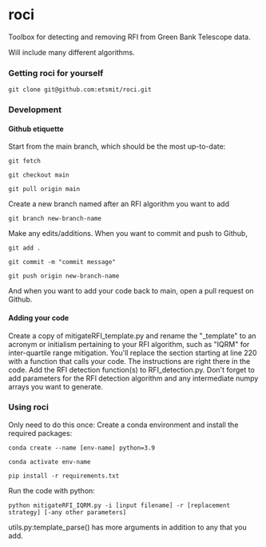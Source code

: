 # roci


Toolbox for detecting and removing RFI from Green Bank Telescope data.


Will include many different algorithms.






### Getting roci for yourself


`git clone git@github.com:etsmit/roci.git`


### Development

#### Github etiquette

Start from the main branch, which should be the most up-to-date:

`git fetch`

`git checkout main`

`git pull origin main`

Create a new branch named after an RFI algorithm you want to add

`git branch new-branch-name`

Make any edits/additions. When you want to commit and push to Github,

`git add .`

`git commit -m "commit message"`

`git push origin new-branch-name`

And when you want to add your code back to main, open a pull request on Github.

#### Adding your code


Create a copy of mitigateRFI_template.py and rename the "_template" to an acronym or initialism pertaining to your RFI algorithm, such as "IQRM" for inter-quartile range mitigation. You'll replace the section starting at line 220 with a function that calls your code. The instructions are right there in the code. Add the RFI detection function(s) to RFI_detection.py. Don't forget to add parameters for the RFI detection algorithm and any intermediate numpy arrays you want to generate.



### Using roci

Only need to do this once: Create a conda environment and install the required packages:

`conda create --name [env-name] python=3.9`

`conda activate env-name`

`pip install -r requirements.txt`

Run the code with python:

`python mitigateRFI_IQRM.py -i [input filename] -r [replacement strategy] [-any other parameters]`

utils.py:template_parse() has more arguments in addition to any that you add.







